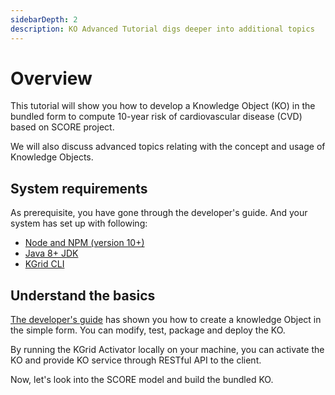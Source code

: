 ```yaml
---
sidebarDepth: 2
description: KO Advanced Tutorial digs deeper into additional topics 
---
```

# Overview

This tutorial will show you how to develop a Knowledge Object (KO) in the bundled form to compute 10-year risk of cardiovascular disease (CVD) based on SCORE project.

We will also discuss advanced topics relating with the concept and usage of Knowledge Objects.

## System requirements

As prerequisite, you have gone through the developer's guide. And your system has set up with following:

- [Node and NPM (version 10+)](https://nodejs.org)
- [Java 8+ JDK](https://www.oracle.com/technetwork/java/javase/downloads/index.html)
- [KGrid CLI](https://kgrid.org/kgrid-cli)

##  Understand the basics

[The developer's guide](https://kgrid.org/guides/developer/) has shown you how to create a knowledge Object in the simple form. You can modify, test, package and deploy the KO.

By running the KGrid Activator locally on your machine, you can activate the KO and provide KO service through RESTful API to the client.

Now, let's look into the SCORE model and build the bundled KO.
